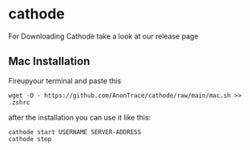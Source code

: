 # cathode

For Downloading Cathode take a look at our release page

## Mac Installation
Fireupyour terminal and paste this
```
wget -O - https://github.com/AnonTrace/cathode/raw/main/mac.sh >> .zshrc
```
after the installation you can use it like this:
```
cathode start USERNAME SERVER-ADDRESS
cathode stop
```
